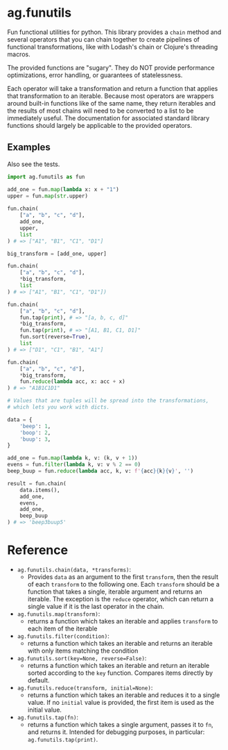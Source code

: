 # ag.funutils
Fun functional utilities for python. This library provides a `chain` method and several operators that you can chain together to create pipelines of functional transformations, like with Lodash's chain or Clojure's threading macros.

The provided functions are "sugary". They do NOT provide performance optimizations, error handling, or guarantees of statelessness.

Each operator will take a transformation and return a function that applies that transformation to an iterable. Because most operators are wrappers around built-in functions like of the same name, they return iterables and the results of most chains will need to be converted to a list to be immediately useful. The documentation for associated standard library functions should largely be applicable to the provided operators.

## Examples
Also see the tests.

```python
import ag.funutils as fun

add_one = fun.map(lambda x: x + "1")
upper = fun.map(str.upper)
    
fun.chain(
    ["a", "b", "c", "d"],
    add_one,
    upper,
    list
) # => ["A1", "B1", "C1", "D1"]

big_transform = [add_one, upper]

fun.chain(
    ["a", "b", "c", "d"],
    *big_transform,
    list
) # => ["A1", "B1", "C1", "D1"])

fun.chain(
    ["a", "b", "c", "d"],
    fun.tap(print), # => "[a, b, c, d]"
    *big_transform,
    fun.tap(print), # => "[A1, B1, C1, D1]"
    fun.sort(reverse=True),
    list
) # => ["D1", "C1", "B1", "A1"]

fun.chain(
    ["a", "b", "c", "d"],
    *big_transform,
    fun.reduce(lambda acc, x: acc + x)
) # => "A1B1C1D1"

# Values that are tuples will be spread into the transformations,
# which lets you work with dicts.

data = {
    'beep': 1,
    'boop': 2,
    'buup': 3,
}

add_one = fun.map(lambda k, v: (k, v + 1))
evens = fun.filter(lambda k, v: v % 2 == 0)
beep_buup = fun.reduce(lambda acc, k, v: f'{acc}{k}{v}', '')

result = fun.chain(
    data.items(),
    add_one,
    evens,
    add_one,
    beep_buup
) # => 'beep3buup5'
```

# Reference
- `ag.funutils.chain(data, *transforms)`:
  - Provides `data` as an argument to the first `transform`, then the result of each `transform` to the following one. Each `transform` should be a function that takes a single, iterable argument and returns an iterable. The exception is the `reduce` operator, which can return a single value if it is the last operator in the chain.
- `ag.funutils.map(transform)`:
  - returns a function which takes an iterable and applies `transform` to each item of the iterable
- `ag.funutils.filter(condition)`:
  - returns a function which takes an iterable and returns an iterable with only items matching the condition
- `ag.funutils.sort(key=None, reverse=False)`:
  - returns a function which takes an iterable and return an iterable sorted according to the `key` function. Compares items directly by default.
- `ag.funutils.reduce(transform, initial=None)`:
  - returns a function which takes an iterable and reduces it to a single value. If no `initial` value is provided, the first item is used as the initial value.
- `ag.funutils.tap(fn)`:
  - returns a function which takes a single argument, passes it to `fn`, and returns it. Intended for debugging purposes, in particular: `ag.funutils.tap(print)`.

